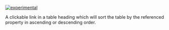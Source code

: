 [![experimental](http://badges.github.io/stability-badges/dist/experimental.svg)](http://github.com/badges/stability-badges)

A clickable link in a table heading which will sort the table by the referenced property in ascending or descending order.
